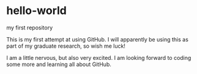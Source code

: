 hello-world
===========

my first repository

This is my first attempt at using GitHub. I will apparently be using this as part of my graduate research, so wish me luck!

I am a little nervous, but also very excited. I am looking forward to coding some more and learning all about GitHub.
